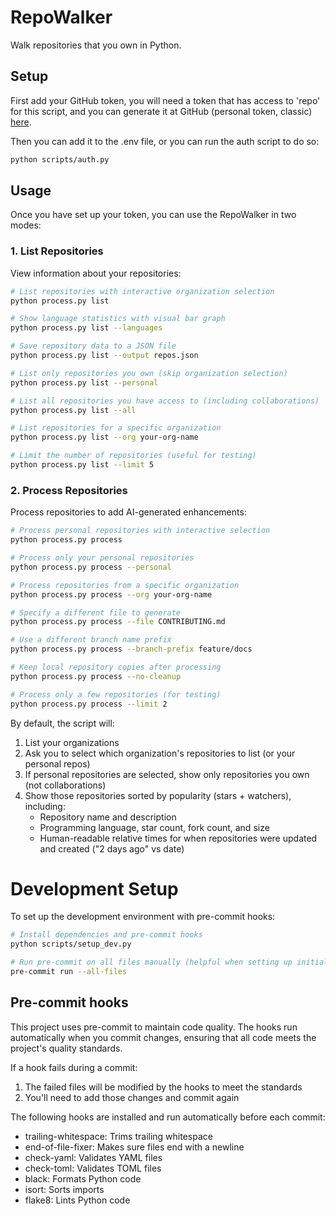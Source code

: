 # RepoWalker
Walk repositories that you own in Python.

## Setup

First add your GitHub token, you will need a token that has access to 'repo' for this script, and you can generate it at GitHub (personal token, classic) [here](https://github.com/settings/tokens).

Then you can add it to the .env file, or you can run the auth script to do so:

```bash
python scripts/auth.py
```

## Usage

Once you have set up your token, you can use the RepoWalker in two modes:

### 1. List Repositories

View information about your repositories:

```bash
# List repositories with interactive organization selection
python process.py list

# Show language statistics with visual bar graph
python process.py list --languages

# Save repository data to a JSON file
python process.py list --output repos.json

# List only repositories you own (skip organization selection)
python process.py list --personal

# List all repositories you have access to (including collaborations)
python process.py list --all

# List repositories for a specific organization
python process.py list --org your-org-name

# Limit the number of repositories (useful for testing)
python process.py list --limit 5
```

### 2. Process Repositories

Process repositories to add AI-generated enhancements:

```bash
# Process personal repositories with interactive selection
python process.py process

# Process only your personal repositories
python process.py process --personal

# Process repositories from a specific organization
python process.py process --org your-org-name

# Specify a different file to generate
python process.py process --file CONTRIBUTING.md

# Use a different branch name prefix
python process.py process --branch-prefix feature/docs

# Keep local repository copies after processing
python process.py process --no-cleanup

# Process only a few repositories (for testing)
python process.py process --limit 2
```

By default, the script will:
1. List your organizations
2. Ask you to select which organization's repositories to list (or your personal repos)
3. If personal repositories are selected, show only repositories you own (not collaborations)
4. Show those repositories sorted by popularity (stars + watchers), including:
   - Repository name and description
   - Programming language, star count, fork count, and size
   - Human-readable relative times for when repositories were updated and created ("2 days ago" vs date)

# Development Setup

To set up the development environment with pre-commit hooks:

```bash
# Install dependencies and pre-commit hooks
python scripts/setup_dev.py

# Run pre-commit on all files manually (helpful when setting up initially)
pre-commit run --all-files
```

## Pre-commit hooks

This project uses pre-commit to maintain code quality. The hooks run automatically when you commit changes, ensuring that all code meets the project's quality standards.

If a hook fails during a commit:
1. The failed files will be modified by the hooks to meet the standards
2. You'll need to add those changes and commit again

The following hooks are installed and run automatically before each commit:

- trailing-whitespace: Trims trailing whitespace
- end-of-file-fixer: Makes sure files end with a newline
- check-yaml: Validates YAML files
- check-toml: Validates TOML files
- black: Formats Python code
- isort: Sorts imports
- flake8: Lints Python code

